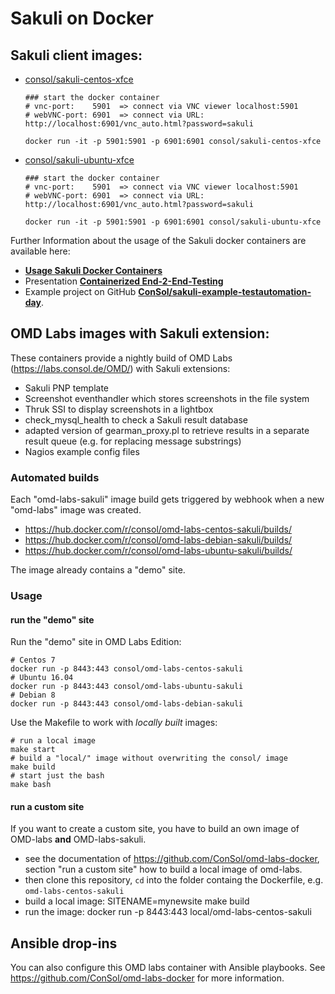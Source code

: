 # Sakuli on Docker

## Sakuli client images:

* [consol/sakuli-centos-xfce](https://hub.docker.com/r/consol/sakuli-centos-xfce/)
  ```
  ### start the docker container
  # vnc-port:    5901  => connect via VNC viewer localhost:5901
  # webVNC-port: 6901  => connect via URL: http://localhost:6901/vnc_auto.html?password=sakuli

  docker run -it -p 5901:5901 -p 6901:6901 consol/sakuli-centos-xfce
  ```
* [consol/sakuli-ubuntu-xfce](https://hub.docker.com/r/consol/sakuli-ubuntu-xfce/)
  ```
  ### start the docker container
  # vnc-port:    5901  => connect via VNC viewer localhost:5901
  # webVNC-port: 6901  => connect via URL: http://localhost:6901/vnc_auto.html?password=sakuli

  docker run -it -p 5901:5901 -p 6901:6901 consol/sakuli-ubuntu-xfce
  ```

Further Information about the usage of the Sakuli docker containers are available here:
* **[Usage Sakuli Docker Containers](../docs/docker-containers.md)**
* Presentation **[Containerized End-2-End-Testing](https://rawgit.com/toschneck/presentation/sakuli-testautomation-day/index.html#/)**
* Example project on GitHub **[ConSol/sakuli-example-testautomation-day](https://github.com/ConSol/sakuli-example-testautomation-day)**.

## OMD Labs images with Sakuli extension:

These containers provide a nightly build of OMD Labs (https://labs.consol.de/OMD/) with Sakuli extensions:

- Sakuli PNP template
- Screenshot eventhandler which stores screenshots in the file system
- Thruk SSI to display screenshots in a lightbox
- check_mysql_health to check a Sakuli result database
- adapted version of gearman_proxy.pl to retrieve results in a separate result queue (e.g. for replacing message substrings)
- Nagios example config files

### Automated builds

Each "omd-labs-sakuli" image build gets triggered by webhook when a new "omd-labs" image was created.

* https://hub.docker.com/r/consol/omd-labs-centos-sakuli/builds/
* https://hub.docker.com/r/consol/omd-labs-debian-sakuli/builds/
* https://hub.docker.com/r/consol/omd-labs-ubuntu-sakuli/builds/

The image already contains a "demo" site.

### Usage

#### run the "demo" site

Run the "demo" site in OMD Labs Edition:

    # Centos 7
    docker run -p 8443:443 consol/omd-labs-centos-sakuli
    # Ubuntu 16.04
    docker run -p 8443:443 consol/omd-labs-ubuntu-sakuli
    # Debian 8
    docker run -p 8443:443 consol/omd-labs-debian-sakuli

Use the Makefile to work with *locally built* images:

    # run a local image
    make start
    # build a "local/" image without overwriting the consol/ image
    make build
    # start just the bash
    make bash

#### run a custom site

If you want to create a custom site, you have to build an own image of OMD-labs **and** OMD-labs-sakuli.

* see the documentation of https://github.com/ConSol/omd-labs-docker, section "run a custom site" how to build a local image of omd-labs.
* then clone this repository, `cd` into the folder containg the Dockerfile, e.g. `omd-labs-centos-sakuli`
* build a local image:
      SITENAME=mynewsite
      make build    
* run the image:
      docker run -p 8443:443 local/omd-labs-centos-sakuli

## Ansible drop-ins
You can also configure this OMD labs container with Ansible playbooks. See https://github.com/ConSol/omd-labs-docker for more information.
